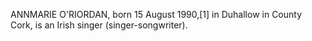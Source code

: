 ANNMARIE O'RIORDAN, born 15 August 1990,[1] in Duhallow in County Cork, is an Irish singer (singer-songwriter).

